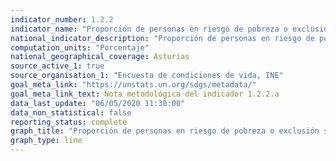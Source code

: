 ```yaml
---
indicator_number: 1.2.2
indicator_name: "Proporción de personas en riesgo de pobreza o exclusión social: indicador AROPE, considerando el umbral nacional de pobreza"
national_indicator_description: "Proporción de personas en riesgo de pobreza o exclusión social: indicador AROPE, considerando el umbral nacional de pobreza"
computation_units: "Porcentaje"
national_geographical_coverage: Asturias
source_active_1: true
source_organisation_1: "Encuesta de condiciones de vida, INE"
goal_meta_link: "https://unstats.un.org/sdgs/metadata/"
goal_meta_link_text: Nota metodológica del indicador 1.2.2.a
data_last_update: "06/05/2020 11:30:00"
data_non_statistical: false
reporting_status: complete
graph_title: "Proporción de personas en riesgo de pobreza o exclusión social: indicador AROPE, considerando el umbral nacional de pobreza"
graph_type: line
---
```

